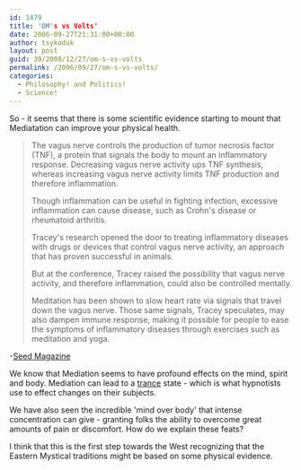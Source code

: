 ```yaml
---
id: 1479
title: 'OM's vs Volts'
date: 2006-09-27T21:31:00+00:00
author: tsykoduk
layout: post
guid: 30/2008/12/27/om-s-vs-volts
permalink: /2006/09/27/om-s-vs-volts/
categories:
  - Philosophy! and Politics!
  - Science!
---
```

So - it seems that there is some scientific evidence starting to mount that Mediatation can improve your physical health.


<blockquote>The vagus nerve controls the production of tumor necrosis factor (TNF), a protein that signals the body to mount an inflammatory response. Decreasing vagus nerve activity ups <span class="caps">TNF</span> synthesis, whereas increasing vagus nerve activity limits <span class="caps">TNF</span> production and therefore inflammation.

Though inflammation can be useful in fighting infection, excessive inflammation can cause disease, such as Crohn's disease or rheumatoid arthritis.


Tracey's research opened the door to treating inflammatory diseases with drugs or devices that control vagus nerve activity, an approach that has proven successful in animals.


But at the conference, Tracey raised the possibility that vagus nerve activity, and therefore inflammation, could also be controlled mentally.


Meditation has been shown to slow heart rate via signals that travel down the vagus nerve. Those same signals, Tracey speculates, may also dampen immune response, making it possible for people to ease the symptoms of inflammatory diseases through exercises such as meditation and yoga.</blockquote>


-<a href="http://www.seedmagazine.com/news/2006/09/an_om_a_day_could_keep_inflamm.php">Seed Magazine</a>


We know that Mediation seems to have profound effects on the mind, spirit and body. Mediation can lead to a <a href="http://en.wikipedia.org/wiki/Meditation">trance</a> state - which is what hypnotists use to effect changes on their subjects.


We have also seen the incredible 'mind over body' that intense concentration can give - granting folks the ability to overcome great amounts of pain or discomfort. How do we explain these feats?


I think that this is the first step towards the West recognizing that the Eastern Mystical traditions might be based on some physical evidence.